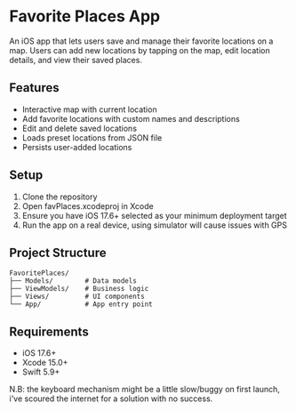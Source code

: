 # Favorite Places App

An iOS app that lets users save and manage their favorite locations on a map. Users can add new locations by tapping on the map, edit location details, and view their saved places.

## Features

- Interactive map with current location
- Add favorite locations with custom names and descriptions
- Edit and delete saved locations
- Loads preset locations from JSON file
- Persists user-added locations

## Setup

1. Clone the repository
2. Open favPlaces.xcodeproj in Xcode
3. Ensure you have iOS 17.6+ selected as your minimum deployment target
4. Run the app on a real device, using simulator will cause issues with GPS

## Project Structure

```
FavoritePlaces/
├── Models/        # Data models
├── ViewModels/    # Business logic
├── Views/         # UI components
└── App/           # App entry point
```

## Requirements

- iOS 17.6+
- Xcode 15.0+
- Swift 5.9+

N.B: the keyboard mechanism might be a little slow/buggy on first launch, i've scoured the internet for a solution with no success.
